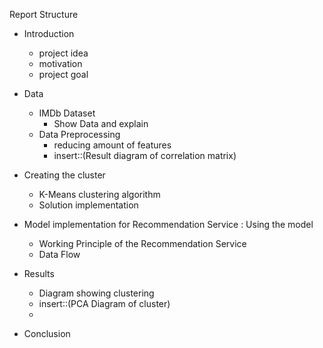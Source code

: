 Report Structure

- Introduction
  - project idea
  - motivation
  - project goal

- Data
  - IMDb Dataset
    - Show Data and explain
  - Data Preprocessing
    - reducing amount of features
    - insert::(Result diagram of correlation matrix)
    
- Creating the cluster
  - K-Means clustering algorithm
  - Solution implementation

- Model implementation for Recommendation Service : Using the model
  - Working Principle of the Recommendation Service
  - Data Flow

- Results
  - Diagram showing clustering
  - insert::(PCA Diagram of cluster)
  - 
 
- Conclusion